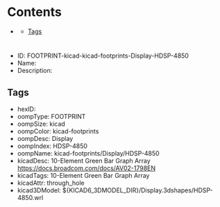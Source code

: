 



Contents
========

* [](#)
	* [Tags](#tags)

# 

- ID: FOOTPRINT-kicad-kicad-footprints-Display-HDSP-4850
- Name: 
- Description: 

## Tags

- hexID: 
- oompType: FOOTPRINT
- oompSize: kicad
- oompColor: kicad-footprints
- oompDesc: Display
- oompIndex: HDSP-4850
- oompName: kicad-footprints/Display/HDSP-4850
- kicadDesc: 10-Element Green Bar Graph Array https://docs.broadcom.com/docs/AV02-1798EN
- kicadTags: 10-Element Green Bar Graph Array
- kicadAttr: through_hole
- kicad3DModel: ${KICAD6_3DMODEL_DIR}/Display.3dshapes/HDSP-4850.wrl
